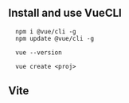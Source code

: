 ## Install and use VueCLI
```
  npm i @vue/cli -g
  npm update @vue/cli -g

  vue --version

  vue create <proj>
```


## Vite
```
  
```
